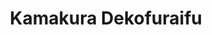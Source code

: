--- 
title: "Kamakura Dekofuraifu"
publishdate: "2019-6-18T16:48:46+02:00"
src: "https://365manga.net/manga/kamakura-dekofuraifu"
image: "https://data.365manga.net/images/thumbnails/16022-kamakura-dekofuraifu.jpg"
description: "From Mango Scans: Somewhere in Kamakura, there is a stylish cafe. However, there’s one thing that makes this cafe different from the rest. One half of the cafe is owned by Kofu, who runs a sword selling business inside the cafe. Kamakura Deco & Kofu Life is a heartwarming story of the daily life at Cafe Deco."
---
